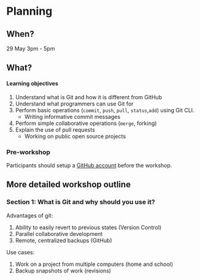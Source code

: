 # Planning

## When?
29 May 3pm - 5pm

## What?
#### Learning objectives
1. Understand what is Git and how it is different from GitHub
2. Understand what programmers can use Git for
3. Perform basic operations (`commit`, `push`, `pull`, `status`,`add`) using Git CLI.  
   - Writing informative commit messages
4. Perform simple collaborative operations (`merge`, forking)
5. Explain the use of pull requests
   - Working on public open source projects

### Pre-workshop
Participants should setup a [GitHub account](https://github.com/join) before the workshop.

## More detailed workshop outline
### Section 1: What is Git and why should you use it?
Advantages of git:
1. Ability to easily revert to previous states (Version Control)
2. Parallel collaborative development
3. Remote, centralized backups (GitHub)

Use cases:
1. Work on a project from multiple computers (home and school)
2. Backup snapshots of work (revisions)
